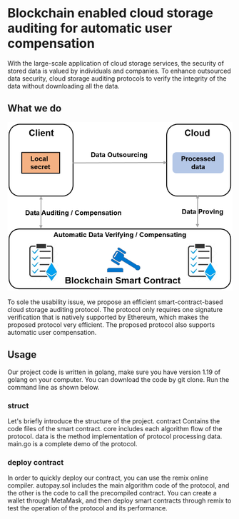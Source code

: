 # Blockchain enabled cloud storage auditing for automatic user compensation

With the large-scale application of cloud storage services, the security of stored data is valued by individuals and companies.
To enhance outsourced data security, cloud storage auditing protocols to verify the integrity of the data without downloading all the data.

## What we do
![model.png](model.png)

To sole the usability issue, we propose an efficient smart-contract-based cloud storage auditing protocol.
The protocol only requires one signature verification that is natively supported by Ethereum, which makes the proposed protocol very efficient.
The proposed protocol also supports automatic user compensation.

## Usage

Our project code is written in golang, make sure you have version 1.19 of golang on your computer. You can download the code by git clone. Run the command line as shown below.

### struct
Let's briefly introduce the structure of the project. 
contract Contains the code files of the smart contract. core includes each algorithm flow of the protocol. data is the method implementation of protocol processing data.
main.go is a complete demo of the protocol.

### deploy contract
In order to quickly deploy our contract, you can use the remix online compiler.
autopay.sol includes the main algorithm code of the protocol, and the other is the code to call the precompiled contract.
You can create a wallet through MetaMask, and then deploy smart contracts through remix to test the operation of the protocol and its performance.

